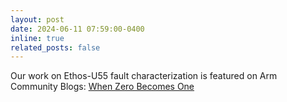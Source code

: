 ```yaml
---
layout: post
date: 2024-06-11 07:59:00-0400
inline: true
related_posts: false
---
```


Our work on Ethos-U55 fault characterization is featured on Arm Community Blogs: [When Zero Becomes One](https://community.arm.com/arm-research/b/articles/posts/when-zero-becomes-one)
